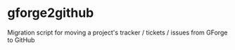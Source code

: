 gforge2github
=============

Migration script for moving a project's tracker / tickets / issues from GForge to GitHub
